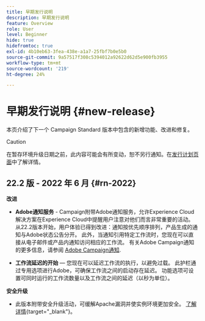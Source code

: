 ```yaml
---
title: 早期发行说明
description: 早期发行说明
feature: Overview
role: User
level: Beginner
hide: true
hidefromtoc: true
exl-id: 4b10eb63-3fea-438e-a1a7-25fbf7b0e5b0
source-git-commit: 9a57517f308c5394012a92622d62d5e900fb3955
workflow-type: tm+mt
source-wordcount: '219'
ht-degree: 24%

---
```


# 早期发行说明 {#new-release}

本页介绍了下一个 Campaign Standard 版本中包含的新增功能、改进和修复。

>[!CAUTION]
>
> 在暂存环境升级日期之前，此内容可能会有所变动，恕不另行通知。在[发行计划页面](../../rn/using/release-planning.md)中了解详情。

## 22.2 版 - 2022 年 6 月 {#rn-2022}

**改进**

* **Adobe通知服务** - Campaign附带Adobe通知服务，允许Experience Cloud解决方案在Experience Cloud中提醒用户注意对他们而言非常重要的活动。 从22.2版本开始，用户体验已得到改进：通知按优先顺序排列，产品生成的通知与Adobe状态公告分开。 此外，当通知引用特定工作流时，您现在可以直接从电子邮件或产品内通知访问相应的工作流。  有关Adobe Campaign通知的更多信息，请参阅 [Adobe Campaign通知](../../administration/using/sending-internal-notifications.md).

* **工作流延迟的开始**  — 您现在可以延迟工作流的执行，以避免过载。 此护栏通过专用选项进行Adobe，可确保工作流之间的启动存在延迟。 功能选项可设置可同时运行的工作流数量以及工作流之间的延迟（以秒为单位）。


**安全升级**

* 此版本附带安全升级活动，可缓解Apache漏洞并使实例环境更加安全。 [了解详情](https://experienceleague.adobe.com/docs/campaign-classic/using/technotes/technote-migration/acc-apache-upgrade.html){target=&quot;_blank&quot;}。

